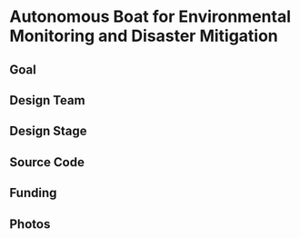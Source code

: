 # Autonomous Boat for Environmental Monitoring and Disaster Mitigation 

## Goal

## Design Team

## Design Stage

## Source Code

## Funding

## Photos
